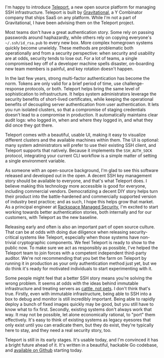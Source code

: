 <!--
.. title: Introducing Teleport
.. slug: introducing-teleport
.. date: 2016-03-12 09:35:56 UTC-08:00
.. tags: private,security
.. category:
.. link:
.. description: Teleport is modern SSH infrastructure management.
.. type: text
-->

I'm happy to introduce [Teleport][teleport], a new open source platform for
managing SSH infrastructure. Teleport is built by [Gravitational][grav], a Y
Combinator company that ships SaaS on any platform. While I'm not a part of
Gravitational, I have been advising them on the Teleport project.

Most teams don't have a great authentication story. Some rely on passing
passwords around haphazardly, while others rely on copying everyone's
`~/.ssh/id_rsa.pub` to every new box. More complex homegrown systems quickly
become unwieldy. These methods are problematic both operationally and from a
security perspective: when security and usability are at odds, security tends
to lose out. For a lot of teams, a single compromised key off of a developer
machine spells disaster, on-boarding new team members is painful, and key
rotation doesn't happen.

In the last few years, strong multi-factor authentication has become the
norm. Tokens are only valid for a brief period of time, use challenge-response
protocols, or both. Teleport helps bring the same level of sophistication to
infrastructure. It helps system administrators leverage the security benefits
of short-lived certificates, while keeping the operational benefits of
decoupling server authentication from user authentication. It lets you run
isolated clusters, so that a compromise of staging credentials doesn't lead to
a compromise in production. It automatically maintains clear audit logs: who
logged in, when and where they logged in, and what they did once they got
there.

Teleport comes with a beautiful, usable UI, making it easy to visualize
different clusters and the available machines within them. The UI is optional:
many system administrators will prefer to use their existing SSH client, and
Teleport supports that natively.  Because it implements the `SSH_AUTH_SOCK`
protocol, integrating your current CLI workflow is a simple matter of setting
a single environment variable.

As someone with an open-source background, I'm glad to see this software
released and developed out in the open. A decent SSH key management story
should be available to everyone, and that's what Teleport does. I believe
making this technology more accessible is good for everyone, including
commercial vendors. Democratizing a decent DIY story helps turn their product
into the battle-hardened and commercially supported version of industry best
practice; and as such, I hope this helps grow that market. As a principal
engineer at [Rackspace Managed Security][rms], I'm excited to start working
towards better authentication stories, both internally and for our customers,
with Teleport as the new baseline.

Releasing early and often is also an important part of open source
culture. That can be at odds with doing due diligence when releasing
security-critical systems like Teleport, especially when those systems have
non-trivial cryptographic components. We feel Teleport is ready to show to the
public now. To make sure we act as responsibly as possible, I've helped the
Teleport team to join forces with a competent independent third-party
auditor. We're not recommending that you bet the farm on Teleport by running
it in production as your only authentication method just yet, but we do think
it's ready for motivated individuals to start experimenting with it.

Some people might feel that a better SSH story means you're solving the wrong
problem. It seems at odds with the ideas behind immutable infrastructure and
treating servers as [cattle, not pets][cattle]. I don't think that's
true. Firstly, even with immutable infrastructure, being able to SSH into a
box to debug and monitor is still incredibly important. Being able to rapidly
deploy a bunch of fixed images quickly may be good, but you still have to know
what to fix first. Secondly, existing systems don't always work that way. It
may not be possible, let alone economically rational, to "port" them
effectively. It's easy to think of existing systems as legacy eyesores that
only exist until you can eradicate them, but they do exist, they're typically
here to stay, and they need a real security story, too.

Teleport is still in its early stages. It's usable today, and I'm convinced it
has a bright future ahead of it. It's written in a beautiful, hackable Go
codebase, and [available on Github][teleport] starting today.

[teleport]: https://github.com/gravitational/teleport
[grav]: http://www.gravitational.com/
[rms]: https://www.rackspace.com/security/
[cattle]: https://blog.engineyard.com/2014/pets-vs-cattle
